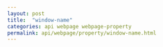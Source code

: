 ```yaml
---
layout: post
title:  "window-name"
categories: api webpage webpage-property
permalink: api/webpage/property/window-name.html
---
```


